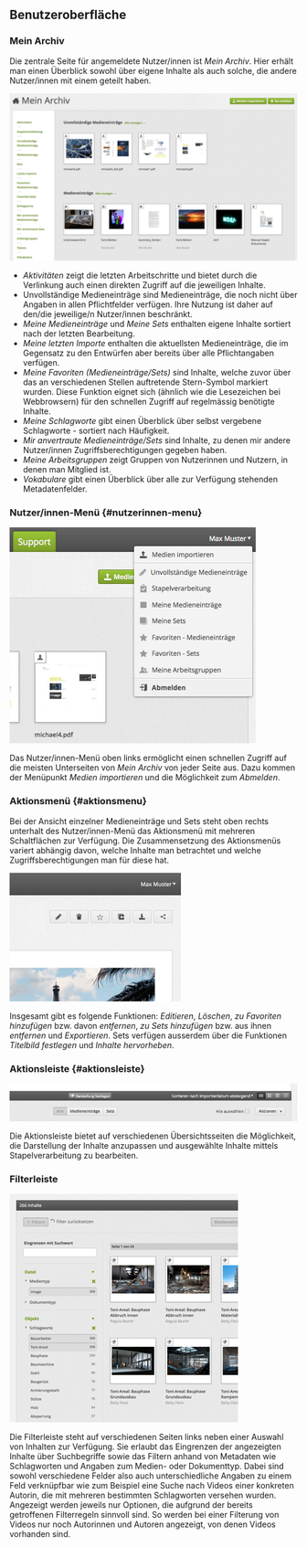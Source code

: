 ## Benutzeroberfläche

### Mein Archiv

Die zentrale Seite für angemeldete Nutzer/innen ist _Mein Archiv_. Hier erhält man einen Überblick sowohl über eigene Inhalte als auch solche, die andere Nutzer/innen mit einem geteilt haben.

[![](/assets/interfaces-my_20180419_3.21.1_Aloise.png "Mein Archiv")](/assets/interfaces-my.png)

* _Aktivitäten_ zeigt die letzten Arbeitschritte und bietet durch die Verlinkung auch einen direkten Zugriff auf die jeweiligen Inhalte.
* Unvollständige Medieneinträge sind Medieneinträge, die noch nicht über Angaben in allen Pflichtfelder verfügen. Ihre Nutzung ist daher auf den/die jeweilige/n Nutzer/innen beschränkt.
* _Meine Medieneinträge_ und _Meine Sets_ enthalten eigene Inhalte sortiert nach der letzten Bearbeitung.
* _Meine letzten Importe_ enthalten die aktuellsten Medieneinträge, die im Gegensatz zu den Entwürfen aber bereits über alle Pflichtangaben verfügen.
* _Meine Favoriten \(Medieneinträge/Sets\)_ sind Inhalte, welche zuvor über das an verschiedenen Stellen auftretende Stern-Symbol markiert wurden. Diese Funktion eignet sich \(ähnlich wie die Lesezeichen bei Webbrowsern\) für den schnellen Zugriff auf regelmässig benötigte Inhalte.
* _Meine Schlagworte_ gibt einen Überblick über selbst vergebene Schlagworte - sortiert nach Häufigkeit.
* _Mir anvertraute Medieneinträge/Sets_ sind Inhalte, zu denen mir andere Nutzer/innen Zugriffsberechtigungen gegeben haben.
* _Meine Arbeitsgruppen_ zeigt Gruppen von Nutzerinnen und Nutzern, in denen man Mitglied ist.
* _Vokabulare_ gibt einen Überblick über alle zur Verfügung stehenden Metadatenfelder.

### Nutzer/innen-Menü {#nutzerinnen-menu}

[![](/assets/interfaces-user-menu_20180419_3.21.1_Aloise.png "Nutzer/innen-Menü")](/assets/interfaces-user-menu.png)

Das Nutzer/innen-Menü oben links ermöglicht einen schnellen Zugriff auf die meisten Unterseiten von _Mein Archiv_ von jeder Seite aus. Dazu kommen der Menüpunkt _Medien importieren_ und die Möglichkeit zum _Abmelden_.

### Aktionsmenü {#aktionsmenu}

Bei der Ansicht einzelner Medieneinträge und Sets steht oben rechts unterhalt des Nutzer/innen-Menü das Aktionsmenü mit mehreren Schaltflächen zur Verfügung. Die Zusammensetzung des Aktionsmenüs variert abhängig davon, welche Inhalte man betrachtet und welche Zugriffsberechtigungen man für diese hat.

[![Aktionsmenü](/assets/interfaces-actionsmenu.jpg "Aktionsmenü")](/assets/interfaces-actionsmenu.png)

Insgesamt gibt es folgende Funktionen: _Editieren_, _Löschen_, _zu Favoriten hinzufügen_ bzw. davon _entfernen_, _zu Sets hinzufügen_ bzw. aus ihnen _entfernen_ und _Exportieren_. Sets verfügen ausserdem über die Funktionen _Titelbild festlegen_ und _Inhalte hervorheben_.

### Aktionsleiste {#aktionsleiste}

[![Aktionsleiste](/assets/interfaces-actionsbar.jpg "Aktionsleiste")](/assets/interfaces-actionsbar.png)

Die Aktionsleiste bietet auf verschiedenen Übersichtsseiten die Möglichkeit, die Darstellung der Inhalte anzupassen und ausgewählte Inhalte mittels Stapelverarbeitung zu bearbeiten.

### Filterleiste

[![Filterleiste](/assets/interfaces-filters.jpg "Filterleiste")](/assets/interfaces-filters.png)

Die Filterleiste steht auf verschiedenen Seiten links neben einer Auswahl von Inhalten zur Verfügung. Sie erlaubt das Eingrenzen der angezeigten Inhalte über Suchbegriffe sowie das Filtern anhand von Metadaten wie Schlagworten und Angaben zum Medien- oder Dokumenttyp. Dabei sind sowohl verschiedene Felder also auch unterschiedliche Angaben zu einem Feld verknüpfbar wie zum Beispiel eine Suche nach Videos einer konkreten Autorin, die mit mehreren bestimmten Schlagworten versehen wurden. Angezeigt werden jeweils nur Optionen, die aufgrund der bereits getroffenen Filterregeln sinnvoll sind. So werden bei einer Filterung von Videos nur noch Autorinnen und Autoren angezeigt, von denen Videos vorhanden sind.

